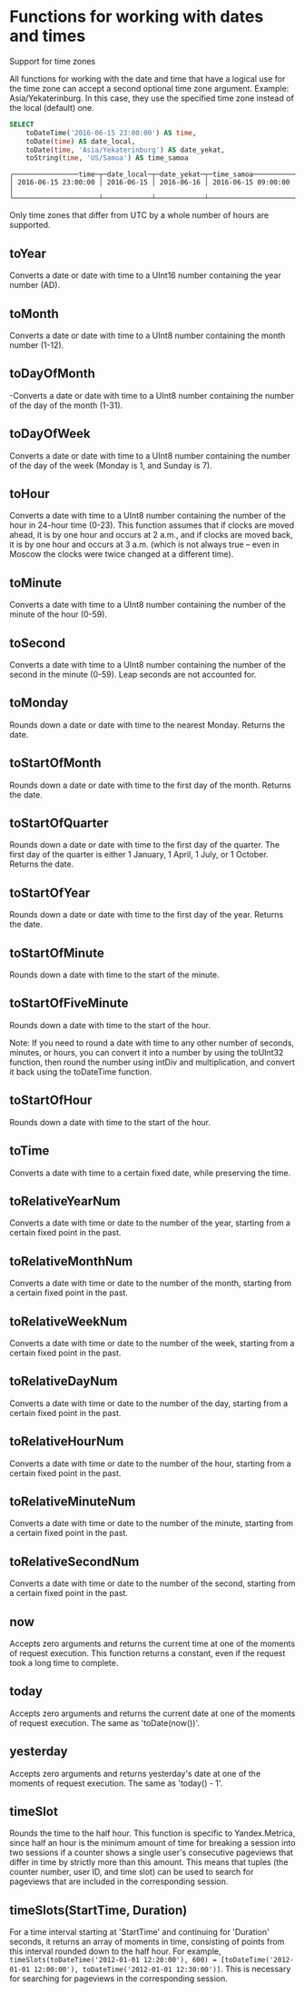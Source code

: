# Functions for working with dates and times

Support for time zones

All functions for working with the date and time that have a logical use for the time zone can accept a second optional time zone argument. Example: Asia/Yekaterinburg. In this case, they use the specified time zone instead of the local (default) one.

```sql
SELECT
    toDateTime('2016-06-15 23:00:00') AS time,
    toDate(time) AS date_local,
    toDate(time, 'Asia/Yekaterinburg') AS date_yekat,
    toString(time, 'US/Samoa') AS time_samoa
```

```text
┌────────────────time─┬─date_local─┬─date_yekat─┬─time_samoa──────────┐
│ 2016-06-15 23:00:00 │ 2016-06-15 │ 2016-06-16 │ 2016-06-15 09:00:00 │
└─────────────────────┴────────────┴────────────┴─────────────────────┘
```

Only time zones that differ from UTC by a whole number of hours are supported.

## toYear

Converts a date or date with time to a UInt16 number containing the year number (AD).

## toMonth

Converts a date or date with time to a UInt8 number containing the month number (1-12).

## toDayOfMonth

-Converts a date or date with time to a UInt8 number containing the number of the day of the month (1-31).

## toDayOfWeek

Converts a date or date with time to a UInt8 number containing the number of the day of the week (Monday is 1, and Sunday is 7).

## toHour

Converts a date with time to a UInt8 number containing the number of the hour in 24-hour time (0-23).
This function assumes that if clocks are moved ahead, it is by one hour and occurs at 2 a.m., and if clocks are moved back, it is by one hour and occurs at 3 a.m. (which is not always true – even in Moscow the clocks were twice changed at a different time).

## toMinute

Converts a date with time to a UInt8 number containing the number of the minute of the hour (0-59).

## toSecond

Converts a date with time to a UInt8 number containing the number of the second in the minute (0-59).
Leap seconds are not accounted for.

## toMonday

Rounds down a date or date with time to the nearest Monday.
Returns the date.

## toStartOfMonth

Rounds down a date or date with time to the first day of the month.
Returns the date.

## toStartOfQuarter

Rounds down a date or date with time to the first day of the quarter.
The first day of the quarter is either 1 January, 1 April, 1 July, or 1 October.
Returns the date.

## toStartOfYear

Rounds down a date or date with time to the first day of the year.
Returns the date.

## toStartOfMinute

Rounds down a date with time to the start of the minute.

## toStartOfFiveMinute

Rounds down a date with time to the start of the hour.

Note: If you need to round a date with time to any other number of seconds, minutes, or hours, you can convert it into a number by using the toUInt32 function, then round the number using intDiv and multiplication, and convert it back using the toDateTime function.

## toStartOfHour

Rounds down a date with time to the start of the hour.

## toTime

Converts a date with time to a certain fixed date, while preserving the time.

## toRelativeYearNum

Converts a date with time or date to the number of the year, starting from a certain fixed point in the past.

## toRelativeMonthNum

Converts a date with time or date to the number of the month, starting from a certain fixed point in the past.

## toRelativeWeekNum

Converts a date with time or date to the number of the week, starting from a certain fixed point in the past.

## toRelativeDayNum

Converts a date with time or date to the number of the day, starting from a certain fixed point in the past.

## toRelativeHourNum

Converts a date with time or date to the number of the hour, starting from a certain fixed point in the past.

## toRelativeMinuteNum

Converts a date with time or date to the number of the minute, starting from a certain fixed point in the past.

## toRelativeSecondNum

Converts a date with time or date to the number of the second, starting from a certain fixed point in the past.

## now

Accepts zero arguments and returns the current time at one of the moments of request execution.
This function returns a constant, even if the request took a long time to complete.

## today

Accepts zero arguments and returns the current date at one of the moments of request execution.
The same as 'toDate(now())'.

## yesterday

Accepts zero arguments and returns yesterday's date at one of the moments of request execution.
The same as 'today() - 1'.

## timeSlot

Rounds the time to the half hour.
This function is specific to Yandex.Metrica, since half an hour is the minimum amount of time for breaking a session into two sessions if a counter shows a single user's consecutive pageviews that differ in time by strictly more than this amount. This means that tuples (the counter number, user ID, and time slot) can be used to search for pageviews that are included in the corresponding session.

## timeSlots(StartTime, Duration)

For a time interval starting at 'StartTime' and continuing for 'Duration' seconds, it returns an array of moments in time, consisting of points from this interval rounded down to the half hour.
For example, `timeSlots(toDateTime('2012-01-01 12:20:00'), 600) = [toDateTime('2012-01-01 12:00:00'), toDateTime('2012-01-01 12:30:00')]`.
This is necessary for searching for pageviews in the corresponding session.

